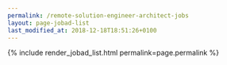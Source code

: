 ```yaml
---
permalink: /remote-solution-engineer-architect-jobs
layout: page-jobad-list
last_modified_at: 2018-12-18T18:51:26+0100
---
```

{% include render_jobad_list.html permalink=page.permalink %}

